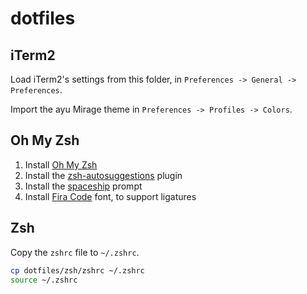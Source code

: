 # dotfiles

## iTerm2

Load iTerm2's settings from this folder, in `Preferences -> General -> Preferences`.

Import the ayu Mirage theme in `Preferences -> Profiles -> Colors`.

## Oh My Zsh

1. Install [Oh My Zsh](https://ohmyz.sh/#install)
2. Install the [zsh-autosuggestions](https://github.com/zsh-users/zsh-autosuggestions/blob/master/INSTALL.md#oh-my-zsh) plugin
3. Install the [spaceship](https://github.com/spaceship-prompt/spaceship-prompt) prompt
4. Install [Fira Code](https://github.com/tonsky/FiraCode#download--install) font, to support ligatures

## Zsh

Copy the `zshrc` file to `~/.zshrc`.

```sh
cp dotfiles/zsh/zshrc ~/.zshrc
source ~/.zshrc
```
